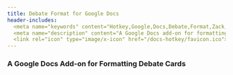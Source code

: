 ```yaml
---
title: Debate Format for Google Docs
header-includes:
  <meta name="keywords" content="Hotkey,Google,Docs,Debate,Format,Zack,Murry,Chrome,Extension,Browser,Shortcut" /><meta >
  <meta name="description" content="A Google Docs add-on for formatting debate cards" />
  <link rel="icon" type="image/x-icon" href="/docs-hotkey/favicon.ico">
---
```


### A Google Docs Add-on for Formatting Debate Cards
